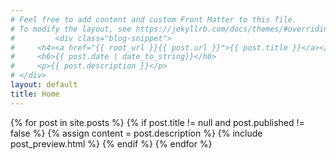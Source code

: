 ```yaml
---
# Feel free to add content and custom Front Matter to this file.
# To modify the layout, see https://jekyllrb.com/docs/themes/#overriding-theme-defaults
#         <div class="blog-snippet">
#     <h4><a href="{{ root_url }}{{ post.url }}">{{ post.title }}</a></h4>
#     <h6>{{ post.date | date_to_string}}</h6>
#     <p>{{ post.description }}</p>
# </div>
layout: default
title: Home
---
```


<div class="blog-index">  
  {% for post in site.posts %}
    {% if post.title != null and post.published != false %}
        {% assign content = post.description %}
        {% include post_preview.html %}
    {% endif %}
  {% endfor %}
</div>